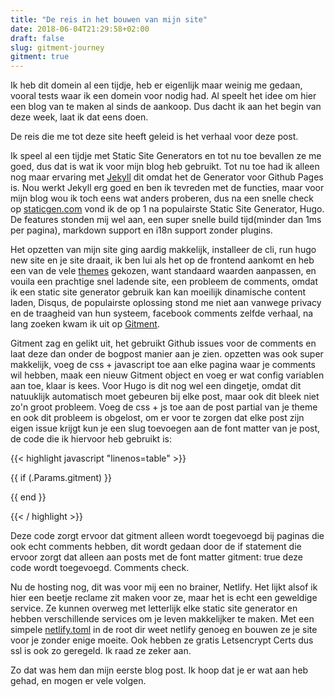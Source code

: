 ```yaml
---
title: "De reis in het bouwen van mijn site"
date: 2018-06-04T21:29:58+02:00
draft: false
slug: gitment-journey
gitment: true
---
```


Ik heb dit domein al een tijdje, heb er eigenlijk maar weinig me gedaan, vooral tests waar ik een domein voor nodig had. Al speelt het idee om hier een blog van te maken al sinds de aankoop. Dus dacht ik aan het begin van deze week, laat ik dat eens doen.

De reis die me tot deze site heeft geleid is het verhaal voor deze post.

Ik speel al een tijdje met Static Site Generators en tot nu toe bevallen ze me goed, dus dat is wat ik voor mijn blog heb gebruikt. Tot nu toe had ik alleen nog maar ervaring met [Jekyll](https://jekyllrb.com/) dit omdat het de Generator voor Github Pages is. Nou werkt Jekyll erg goed en ben ik tevreden met de functies, maar voor mijn blog wou ik toch eens wat anders proberen, dus na een snelle check op [staticgen.com](https://www.staticgen.com/) vond ik de op 1 na populairste Static Site Generator, Hugo. De features stonden mij wel aan, een super snelle build tijd(minder dan 1ms per pagina), markdown support en i18n support zonder plugins.

Het opzetten van mijn site ging aardig makkelijk, installeer de cli, run hugo new site en je site draait, ik ben lui als het op de frontend aankomt en heb een van de vele [themes](https://themes.gohugo.io/) gekozen, want standaard waarden aanpassen, en vouila een prachtige snel ladende site, een probleem de comments, omdat ik een static site generator gebruik kan kan moeilijk dinamische content laden, Disqus, de populairste oplossing stond me niet aan vanwege privacy en de traagheid van hun systeem, facebook comments zelfde verhaal, na lang zoeken kwam ik uit op [Gitment](https://github.com/imsun/gitment/).

Gitment zag en gelikt uit, het gebruikt Github issues voor de comments en laat deze dan onder de bogpost manier aan je zien. opzetten was ook super makkelijk, voeg de css + javascript toe aan elke pagina waar je comments wil hebben, maak een nieuw Gitment object en voeg er wat config variablen aan toe, klaar is kees. Voor Hugo is dit nog wel een dingetje, omdat dit natuuklijk automatisch moet gebeuren bij elke post, maar ook dit bleek niet zo'n groot probleem. Voeg de css + js toe aan de post partial van je theme en ook dit probleem is obgelost, om er voor te zorgen dat elke post zijn eigen issue krijgt kun je een slug toevoegen aan de font matter van je post, de code die ik hiervoor heb gebruikt is:

{{< highlight javascript "linenos=table" >}}

{{ if (.Params.gitment) }}
  <div id="git-comments"></div>
  <link rel="stylesheet" href="https://imsun.github.io/gitment/style/default.css">
  <script src="https://imsun.github.io/gitment/dist/gitment.browser.js"></script>
  <script>
    const gitment = new Gitment({
      id: '{{ .Slug }}',
      owner: 'jlwbr',
      repo: 'site',
      oauth: {
        client_id: 'jouw client id',
        client_secret: 'jouw client secret',
      },
      // ...
      // For more available options, check out the documentation below
    })
    gitment.render('git-comments')
  </script>
{{ end }}


{{< / highlight >}}

Deze code zorgt ervoor dat gitment alleen wordt toegevoegd bij paginas die ook echt comments hebben, dit wordt gedaan door de if statement die ervoor zorgt dat  alleen aan posts met de font matter gitment: true deze code wordt toegevoegd. Comments check.

Nu de hosting nog, dit was voor mij een no brainer, Netlify. Het lijkt alsof ik hier een beetje reclame zit maken voor ze, maar het is echt een geweldige service. Ze kunnen overweg met letterlijk elke static site generator en hebben verschillende services om je leven makkelijker te maken. Met een simpele [netlify.toml](https://github.com/jlwbr/Site/blob/master/netlify.toml) in de root dir weet netlify genoeg en bouwen ze je site voor je zonder enige moeite. Ook hebben ze gratis Letsencrypt Certs dus ssl is ook zo geregeld. Ik raad ze zeker aan.

Zo dat was hem dan mijn eerste blog post. Ik hoop dat je er wat aan heb gehad, en mogen er vele volgen.
